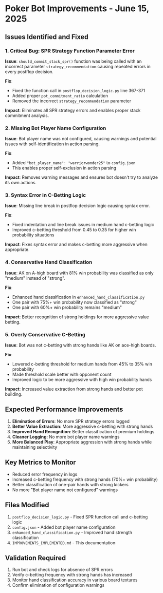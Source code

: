 # Poker Bot Improvements - June 15, 2025

## Issues Identified and Fixed

### 1. Critical Bug: SPR Strategy Function Parameter Error

**Issue**: `should_commit_stack_spr()` function was being called with an incorrect parameter `strategy_recommendation` causing repeated errors in every postflop decision.

**Fix**:

- Fixed the function call in `postflop_decision_logic.py` line 367-371
- Added proper `pot_commitment_ratio` calculation
- Removed the incorrect `strategy_recommendation` parameter

**Impact**: Eliminates all SPR strategy errors and enables proper stack commitment analysis.

### 2. Missing Bot Player Name Configuration

**Issue**: Bot player name was not configured, causing warnings and potential issues with self-identification in action parsing.

**Fix**:

- Added `"bot_player_name": "warriorwonder25"` to `config.json`
- This enables proper self-exclusion in action parsing

**Impact**: Removes warning messages and ensures bot doesn't try to analyze its own actions.

### 3. Syntax Error in C-Betting Logic

**Issue**: Missing line break in postflop decision logic causing syntax error.

**Fix**:

- Fixed indentation and line break issues in medium hand c-betting logic
- Improved c-betting threshold from 0.45 to 0.35 for higher win probability situations

**Impact**: Fixes syntax error and makes c-betting more aggressive when appropriate.

### 4. Conservative Hand Classification

**Issue**: AK on A-high board with 81% win probability was classified as only "medium" instead of "strong".

**Fix**:

- Enhanced hand classification in `enhanced_hand_classification.py`
- One pair with 75%+ win probability now classified as "strong"
- One pair with 60%+ win probability remains "medium"

**Impact**: Better recognition of strong holdings for more aggressive value betting.

### 5. Overly Conservative C-Betting

**Issue**: Bot was not c-betting with strong hands like AK on ace-high boards.

**Fix**:

- Lowered c-betting threshold for medium hands from 45% to 35% win probability
- Made threshold scale better with opponent count
- Improved logic to be more aggressive with high win probability hands

**Impact**: Increased value extraction from strong hands and better pot building.

## Expected Performance Improvements

1. **Elimination of Errors**: No more SPR strategy errors logged
2. **Better Value Extraction**: More aggressive c-betting with strong hands
3. **Improved Hand Recognition**: Better classification of premium holdings
4. **Cleaner Logging**: No more bot player name warnings
5. **More Balanced Play**: Appropriate aggression with strong hands while maintaining selectivity

## Key Metrics to Monitor

- Reduced error frequency in logs
- Increased c-betting frequency with strong hands (70%+ win probability)
- Better classification of one-pair hands with strong kickers
- No more "Bot player name not configured" warnings

## Files Modified

1. `postflop_decision_logic.py` - Fixed SPR function call and c-betting logic
2. `config.json` - Added bot player name configuration
3. `enhanced_hand_classification.py` - Improved hand strength classification
4. `IMPROVEMENTS_IMPLEMENTED.md` - This documentation

## Validation Required

1. Run bot and check logs for absence of SPR errors
2. Verify c-betting frequency with strong hands has increased
3. Monitor hand classification accuracy in various board textures
4. Confirm elimination of configuration warnings
